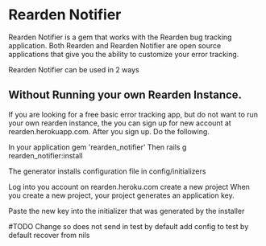 Rearden Notifier 
===============
Rearden Notifier is a gem that works with the Rearden bug tracking application.
Both Rearden and Rearden Notifier are open source applications that give you the
ability to customize your error tracking. 

Rearden Notifier can be used in 2 ways

Without Running your own Rearden Instance.
------------------------------------------
If you are looking for a free basic error tracking app, but do not want to run
your own rearden instance, the you can sign up for new account at rearden.herokuapp.com. After you sign up. Do the following.

In your application
    gem 'rearden_notifier'
Then
    rails g rearden_notifier:install

The generator installs configuration file in config/initializers

Log into you account on rearden.heroku.com
create a new project
When you create a new project, your project generates an application key.

Paste the new key into the initializer that was generated by the installer 

#TODO
Change so does not send in test by default
add config to test by default
recover from nils
